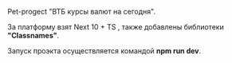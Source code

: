 Pet-progect "ВТБ курсы валют на сегодня".

За платформу взят Next 10 + TS , также добавлены библиотеки **"Classnames"**.

Запуск проэкта осуществляется командой **npm run dev**.
